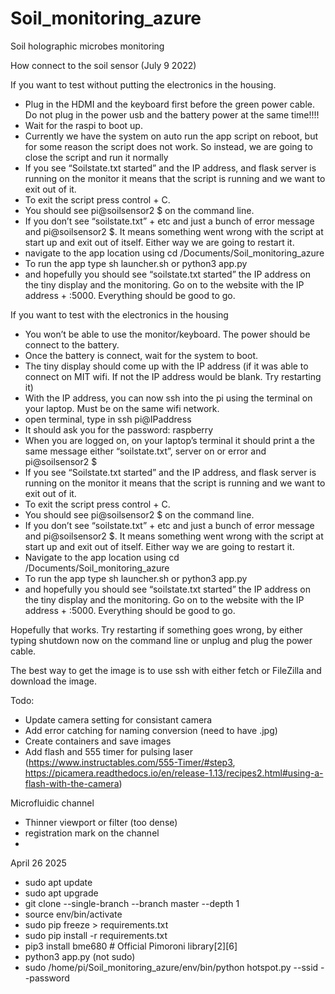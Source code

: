 # Soil_monitoring_azure
Soil holographic microbes monitoring 

How connect to the soil sensor (July 9 2022)

If you want to test without putting the electronics in the housing. 
	<ul>
	<li>Plug in the HDMI and the keyboard first before the green power cable. Do not plug in the power usb and the battery power at the same time!!!! 
	<li>Wait for the raspi to boot up.</li>
	<li>	Currently we have the system on auto run the app script on reboot, but for some reason the script does not work. So instead, we are going to close the script and run it normally</li>
	<li>	If you see “Soilstate.txt started” and the IP address, and flask server is running on the monitor it means that the script is running and we want to exit out of it. </li>
	<li>	To exit the script press control + C. </li>
	<li>	You should see pi@soilsensor2 $ on the command line. </li>
	<li>	If you don’t see “soilstate.txt” + etc and just a bunch of error message and pi@soilsensor2 $. It means something went wrong with the script at start up and exit out of itself. Either way we are going to restart it. </li>
	<li>	navigate to the app location using cd /Documents/Soil_monitoring_azure </li>
	<li>	To run the app type sh launcher.sh or python3 app.py </li>
	<li>	and hopefully you should see “soilstate.txt started” the IP address on the tiny display and the monitoring. Go on to the website with the IP address + :5000. Everything should be good to go. </li>
</ul>

If you want to test with the electronics in the housing
<ul>
	<li>	You won’t be able to use the monitor/keyboard. The power should be connect to the battery. </li>
	<li>	Once the battery is connect, wait for the system to boot. </li>
	<li>	The tiny display should come up with the IP address (if it was able to connect on MIT wifi. If not the IP address would be blank. Try restarting it) </li>
	<li>	With the IP address, you can now ssh into the pi using the terminal on your laptop. Must be on the same wifi network. </li>
	<li>	open terminal, type in ssh pi@IPaddress </li>
	<li>	It should ask you for the password: raspberry </li>
	<li>	When you are logged on, on your laptop’s terminal it should print a the same message either “soilstate.txt”, server on or error and pi@soilsensor2 $</li>
	<li>	If you see “Soilstate.txt started” and the IP address, and flask server is running on the monitor it means that the script is running and we want to exit out of it. </li>
	<li>	To exit the script press control + C. </li>
	<li>	You should see pi@soilsensor2 $ on the command line. </li>
	<li>	If you don’t see “soilstate.txt” + etc and just a bunch of error message and pi@soilsensor2 $. It means something went wrong with the script at start up and exit out of itself. Either way we are going to restart it. </li>
	<li>	Navigate to the app location using cd /Documents/Soil_monitoring_azure </li>
	<li>	To run the app type sh launcher.sh or python3 app.py </li>
	<li>	and hopefully you should see “soilstate.txt started” the IP address on the tiny display and the monitoring. Go on to the website with the IP address + :5000. Everything should be good to go. </li>
</ul>
	
Hopefully that works. Try restarting if something goes wrong, by either typing shutdown now on the command line or unplug and plug the power cable. 

The best way to get the image is to use ssh with either fetch or FileZilla and download the image. 

Todo:
* Update camera setting for consistant camera
* Add error catching for naming conversion (need to have .jpg)
* Create containers and save images
* Add flash and 555 timer for pulsing laser (https://www.instructables.com/555-Timer/#step3, https://picamera.readthedocs.io/en/release-1.13/recipes2.html#using-a-flash-with-the-camera)

Microfluidic channel
* Thinner viewport or filter (too dense) 
* registration mark on the channel
* 

April 26 2025
<ul>
<li>sudo apt update
<li>sudo apt upgrade
<li>git clone --single-branch --branch master --depth 1 <repository-url>
<li>source env/bin/activate
<li>sudo pip freeze > requirements.txt
<li>sudo pip install -r requirements.txt
<li>pip3 install bme680  # Official Pimoroni library[2][6]
</li>

<li> python3 app.py (not sudo)
<li> sudo /home/pi/Soil_monitoring_azure/env/bin/python hotspot.py --ssid --password

